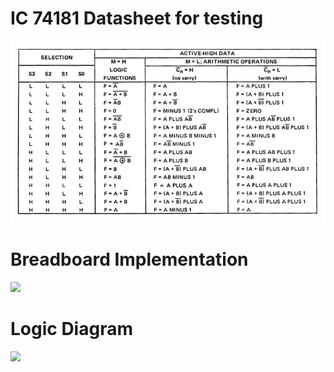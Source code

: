 # IC 74181 Datasheet for testing


![Datasheet](https://github.com/akulagrawal/VHDL-Projects/blob/master/Images/IC-74181_datasheet.png)

# Breadboard Implementation


<img src="https://github.com/akulagrawal/VHDL-Projects/blob/master/Images/IMG_20180207_223755.jpg" width="300">

# Logic Diagram


<img src="https://github.com/akulagrawal/VHDL-Projects/blob/master/Images/IMG_20180221_135746.jpg" width="300">